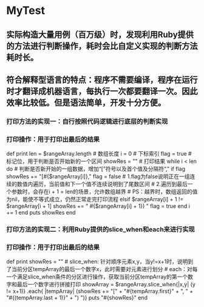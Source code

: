 # MyTest
## 实际构造大量用例（百万级）时，发现利用Ruby提供的方法进行判断操作，耗时会比自定义实现的判断方法耗时长。
## 符合解释型语言的特点：程序不需要编译，程序在运行时才翻译成机器语言，每执行一次都要翻译一次。因此效率比较低。但是语法简单，开发十分方便。

### 打印方法的实现一：自行按照代码逻辑进行底层的判断实现
### 打印操作：用于打印出最后的结果
  def print 
    len = $rangeArray.length # 数组长度
    i = 0 # 下标索引
    flag = true # 标记位，用于判断是否开始新的一个区间
    showRes = "" # 打印结果
    while i < len do
      # 判断是否新开始的一组数据，增加“[”符号以及首个值及分隔符“,”
      if flag
        showRes += "[#{$rangeArray[i]},"
        flag = false
      # 1.flag为false说明正在一组连续的数值内遍历，当前值和下一个值不连续说明到了尾数区间
      # 2.遍历到最后一个参数时，会存在i + 1 = len的场景，允许数组越界
      # PS：越界时，数组返回的值为nil，能使不等式成立，仍然正常走完打印流程
      elsif $rangeArray[i] + 1 != $rangeArray[i + 1]
        showRes += " #{$rangeArray[i] + 1}) "
        flag = true
      end
      i += 1
    end
    puts showRes
  end
  
### 打印方法的实现二：利用Ruby提供的slice_when和each来进行实现
### 打印操作：用于打印出最后的结果
  def print
    showRes = ""
    # slice_when: 针对顺序元素x,y，当y!=x+1时，说明到了当前分区tempArray的最后一个数字x，此时需要对元素进行划分
    # each：对每一个满足slice_when条件的分区进行操作，获取当前分区tempArray的第一个数字和最后一个数字进行拼接打印
    showArray = $rangeArray.slice_when{|x,y| (y != x+1)}
                            .each{ |tempArray| (showRes += "[" + "#{tempArray.first}" + ", " + "#{(tempArray.last + 1)}" + ") ")}
    puts "#{showRes}"
  end
